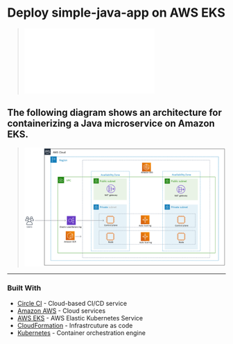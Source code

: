 # Deploy simple-java-app on AWS EKS

> ![solution in business](files/presentation.pdf)

## The following diagram shows an architecture for containerizing a Java microservice on Amazon EKS.

> ![EKS cluster diagram](files/eks-diagram.png)


-------------------------------------------------------------------------------------------------------------------------------------------------------

### Built With

- [Circle CI](www.circleci.com) - Cloud-based CI/CD service
- [Amazon AWS](https://aws.amazon.com/) - Cloud services
- [AWS EKS](https://aws.amazon.com/eks/) - AWS Elastic Kubernetes Service
- [CloudFormation](https://aws.amazon.com/cloudformation/) - Infrastrcuture as code
- [Kubernetes](https://kubernetes.io/) - Container orchestration engine
